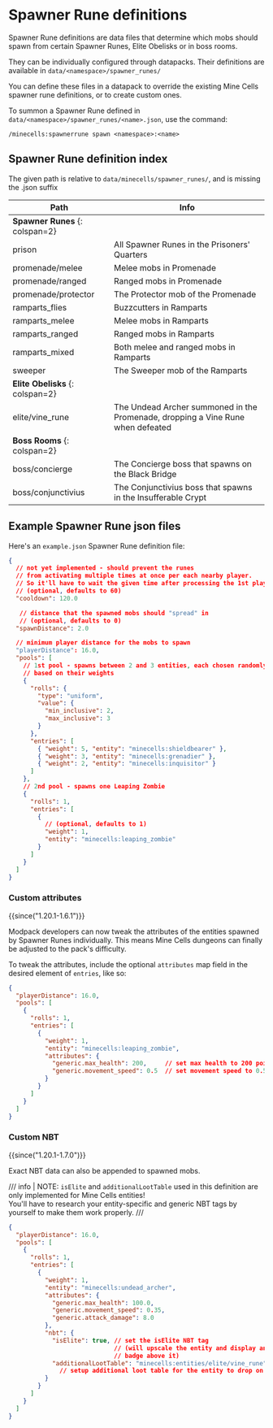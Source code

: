 # Spawner Rune definitions

Spawner Rune definitions are data files that determine which mobs should spawn from certain Spawner Runes, Elite Obelisks or in boss rooms.

They can be individually configured through datapacks.
Their definitions are available in `data/<namespace>/spawner_runes/`

You can define these files in a datapack to override the existing Mine Cells spawner rune definitions,
or to create custom ones.

To summon a Spawner Rune defined in `data/<namespace>/spawner_runes/<name>.json`, use the command:

```
/minecells:spawnerrune spawn <namespace>:<name>
```

## Spawner Rune definition index

The given path is relative to `data/minecells/spawner_runes/`, and is missing the .json suffix

| Path                             | Info                                                                            |
| -------------------------------- | ------------------------------------------------------------------------------- |
| **Spawner Runes** {: colspan=2}  |                                                                                 |
| prison                           | All Spawner Runes in the Prisoners' Quarters                                    |
| promenade/melee                  | Melee mobs in Promenade                                                         |
| promenade/ranged                 | Ranged mobs in Promenade                                                        |
| promenade/protector              | The Protector mob of the Promenade                                              |
| ramparts_flies                   | Buzzcutters in Ramparts                                                         |
| ramparts_melee                   | Melee mobs in Ramparts                                                          |
| ramparts_ranged                  | Ranged mobs in Ramparts                                                         |
| ramparts_mixed                   | Both melee and ranged mobs in Ramparts                                          |
| sweeper                          | The Sweeper mob of the Ramparts                                                 |
| **Elite Obelisks** {: colspan=2} |                                                                                 |
| elite/vine_rune                  | The Undead Archer summoned in the Promenade, dropping a Vine Rune when defeated |
| **Boss Rooms** {: colspan=2}     |                                                                                 |
| boss/concierge                   | The Concierge boss that spawns on the Black Bridge                              |
| boss/conjunctivius               | The Conjunctivius boss that spawns in the Insufferable Crypt                    |

## Example Spawner Rune json files

Here's an `example.json` Spawner Rune definition file:

```json
{
  // not yet implemented - should prevent the runes
  // from activating multiple times at once per each nearby player.
  // So it'll have to wait the given time after processing the 1st player,
  // (optional, defaults to 60)
  "cooldown": 120.0

   // distance that the spawned mobs should "spread" in
   // (optional, defaults to 0)
  "spawnDistance": 2.0

  // minimum player distance for the mobs to spawn
  "playerDistance": 16.0,
  "pools": [
    // 1st pool - spawns between 2 and 3 entities, each chosen randomly
    // based on their weights
    {
      "rolls": {
        "type": "uniform",
        "value": {
          "min_inclusive": 2,
          "max_inclusive": 3
        }
      },
      "entries": [
        { "weight": 5, "entity": "minecells:shieldbearer" },
        { "weight": 3, "entity": "minecells:grenadier" },
        { "weight": 2, "entity": "minecells:inquisitor" }
      ]
    },
    // 2nd pool - spawns one Leaping Zombie
    {
      "rolls": 1,
      "entries": [
        {
          // (optional, defaults to 1)
          "weight": 1,
          "entity": "minecells:leaping_zombie"
        }
      ]
    }
  ]
}
```

### Custom attributes

{{since("1.20.1-1.6.1")}}

Modpack developers can now tweak the attributes of the entities spawned by Spawner Runes individually.
This means Mine Cells dungeons can finally be adjusted to the pack's difficulty.

To tweak the attributes, include the optional `attributes` map field in the desired element of `entries`, like so:

```json
{
  "playerDistance": 16.0,
  "pools": [
    {
      "rolls": 1,
      "entries": [
        {
          "weight": 1,
          "entity": "minecells:leaping_zombie",
          "attributes": {
            "generic.max_health": 200,     // set max health to 200 points (100 hearts)
            "generic.movement_speed": 0.5  // set movement speed to 0.5 (which is quite a bit quicker than the default)
          }
        }
      ]
    }
  ]
}
```

### Custom NBT

{{since("1.20.1-1.7.0")}}

Exact NBT data can also be appended to spawned mobs.

/// info | NOTE:
  `isElite` and `additionalLootTable` used in this definition are only implemented for Mine Cells entities!  
  You'll have to research your entity-specific and generic NBT tags by yourself to make them work properly.
///

```json
{
  "playerDistance": 16.0,
  "pools": [
    {
      "rolls": 1,
      "entries": [
        {
          "weight": 1,
          "entity": "minecells:undead_archer",
          "attributes": {
            "generic.max_health": 100.0,
            "generic.movement_speed": 0.35,
            "generic.attack_damage": 8.0
          },
          "nbt": {
            "isElite": true, // set the isElite NBT tag 
                             // (will upscale the entity and display an "ELITE" 
                             // badge above it)
            "additionalLootTable": "minecells:entities/elite/vine_rune" 
              // setup additional loot table for the entity to drop on death
          }
        }
      ]
    }
  ]
}
```